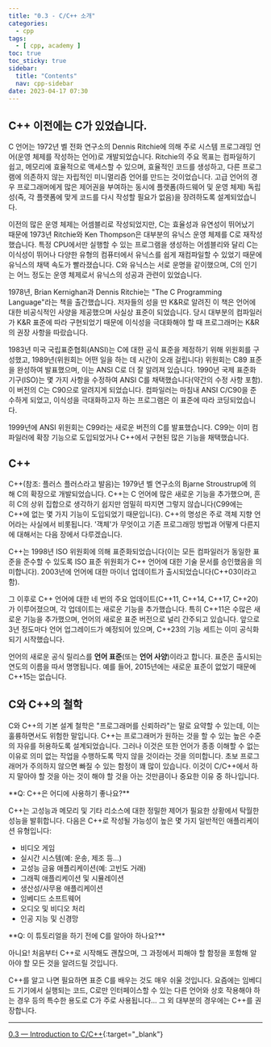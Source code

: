 ```yaml
---
title: "0.3 - C/C++ 소개"
categories:
  - cpp
tags:
  - [ cpp, academy ]
toc: true
toc_sticky: true
sidebar:
  title: "Contents"
  nav: cpp-sidebar
date: 2023-04-17 07:30
---
```


## C++ 이전에는 C가 있었습니다.

C 언어는 1972년 벨 전화 연구소의 Dennis Ritchie에 의해 주로 시스템 프로그래밍 언어(운영 체제를 작성하는 언어)로 개발되었습니다. Ritchie의 주요 목표는 컴파일하기 쉽고, 메모리에 효율적으로
액세스할 수 있으며, 효율적인 코드를 생성하고, 다른 프로그램에 의존하지 않는 자립적인 미니멀리즘 언어를 만드는 것이었습니다. 고급 언어의 경우 프로그래머에게 많은 제어권을 부여하는 동시에 플랫폼(하드웨어 및 운영
체제) 독립성(즉, 각 플랫폼에 맞게 코드를 다시 작성할 필요가 없음)을 장려하도록 설계되었습니다.

이전의 많은 운영 체제는 어셈블리로 작성되었지만, C는 효율성과 유연성이 뛰어났기 때문에 1973년 Ritchie와 Ken Thompson은 대부분의 유닉스 운영 체제를 C로 재작성했습니다. 특정 CPU에서만 실행할
수 있는 프로그램을 생성하는 어셈블리와 달리 C는 이식성이 뛰어나 다양한 유형의 컴퓨터에서 유닉스를 쉽게 재컴파일할 수 있었기 때문에 유닉스의 채택 속도가 빨라졌습니다. C와 유닉스는 서로 운명을 같이했으며, C의
인기는 어느 정도는 운영 체제로서 유닉스의 성공과 관련이 있었습니다.

1978년, Brian Kernighan과 Dennis Ritchie는 "The C Programming Language"라는 책을 출간했습니다. 저자들의 성을 딴 K&R로 알려진 이 책은 언어에 대한 비공식적인
사양을 제공했으며 사실상 표준이 되었습니다. 당시 대부분의 컴파일러가 K&R 표준에 따라 구현되었기 때문에 이식성을 극대화해야 할 때 프로그래머는 K&R의 권장 사항을 따랐습니다.

1983년 미국 국립표준협회(ANSI)는 C에 대한 공식 표준을 제정하기 위해 위원회를 구성했고, 1989년(위원회는 어떤 일을 하는 데 시간이 오래 걸립니다) 위원회는 C89 표준을 완성하여 발표했으며, 이는
ANSI C로 더 잘 알려져 있습니다. 1990년 국제 표준화 기구(ISO)는 몇 가지 사항을 수정하여 ANSI C를 채택했습니다(약간의 수정 사항 포함). 이 버전의 C는 C90으로 알려지게 되었습니다. 컴파일러는
마침내 ANSI C/C90을 준수하게 되었고, 이식성을 극대화하고자 하는 프로그램은 이 표준에 따라 코딩되었습니다.

1999년에 ANSI 위원회는 C99라는 새로운 버전의 C를 발표했습니다. C99는 이미 컴파일러에 확장 기능으로 도입되었거나 C++에서 구현된 많은 기능을 채택했습니다.

## C++

C++(참조: 플러스 플러스라고 발음)는 1979년 벨 연구소의 Bjarne Stroustrup에 의해 C의 확장으로 개발되었습니다. C++는 C 언어에 많은 새로운 기능을 추가했으며, 흔히 C의 상위 집합으로
생각하기 쉽지만 엄밀히 따지면 그렇지 않습니다(C99에는 C++에 없는 몇 가지 기능이 도입되었기 때문입니다). C++의 명성은 주로 객체 지향 언어라는 사실에서 비롯됩니다. '객체'가 무엇이고 기존 프로그래밍
방법과 어떻게 다른지에 대해서는 다음 장에서 다루겠습니다.

C++는 1998년 ISO 위원회에 의해 표준화되었습니다(이는 모든 컴파일러가 동일한 표준을 준수할 수 있도록 ISO 표준 위원회가 C++ 언어에 대한 기술 문서를 승인했음을 의미합니다). 2003년에 언어에 대한
마이너 업데이트가 출시되었습니다(C++03이라고 함).

그 이후로 C++ 언어에 대한 네 번의 주요 업데이트(C++11, C++14, C++17, C++20)가 이루어졌으며, 각 업데이트는 새로운 기능을 추가했습니다. 특히 C++11은 수많은 새로운 기능을 추가했으며,
언어의 새로운 표준 버전으로 널리 간주되고 있습니다. 앞으로 3년 정도마다 언어 업그레이드가 예정되어 있으며, C++23의 기능 세트는 이미 공식화되기 시작했습니다.

언어의 새로운 공식 릴리스를 **언어 표준**(또는 **언어 사양**)이라고 합니다. 표준은 출시되는 연도의 이름을 따서 명명됩니다. 예를 들어, 2015년에는 새로운 표준이 없었기 때문에 C++15는 없습니다.

## C와 C++의 철학

C와 C++의 기본 설계 철학은 "프로그래머를 신뢰하라"는 말로 요약할 수 있는데, 이는 훌륭하면서도 위험한 말입니다. C++는 프로그래머가 원하는 것을 할 수 있는 높은 수준의 자유를 허용하도록 설계되었습니다.
그러나 이것은 또한 언어가 종종 이해할 수 없는 이유로 의미 없는 작업을 수행하도록 막지 않을 것이라는 것을 의미합니다. 초보 프로그래머가 주의하지 않으면
빠질 수 있는 함정이 꽤 많이 있습니다. 이것이 C/C++에서 하지 말아야 할 것을 아는 것이 해야 할 것을 아는 것만큼이나 중요한 이유 중 하나입니다.

<div class="notice--info" markdown="1">
<span class="notice-title">
**Q: C++은 어디에 사용하기 좋나요?**
</span>

C++는 고성능과 메모리 및 기타 리소스에 대한 정밀한 제어가 필요한 상황에서 탁월한 성능을 발휘합니다. 다음은 C++로 작성될 가능성이 높은 몇 가지 일반적인 애플리케이션 유형입니다:

- 비디오 게임
- 실시간 시스템(예: 운송, 제조 등...)
- 고성능 금융 애플리케이션(예: 고빈도 거래)
- 그래픽 애플리케이션 및 시뮬레이션
- 생산성/사무용 애플리케이션
- 임베디드 소프트웨어
- 오디오 및 비디오 처리
- 인공 지능 및 신경망

</div>

<div class="notice--info" markdown="1">
<span class="notice-title">
**Q: 이 튜토리얼을 하기 전에 C를 알아야 하나요?**
</span>

아니요! 처음부터 C++로 시작해도 괜찮으며, 그 과정에서 피해야 할 함정을 포함해 알아야 할 모든 것을 알려드릴 것입니다.

C++를 알고 나면 필요하면 표준 C를 배우는 것도 매우 쉬울 것입니다. 요즘에는 임베디드 기기에서 실행되는 코드, 
C로만 인터페이스할 수 있는 다른 언어와 상호 작용해야 하는 경우 등의 특수한 용도로 C가 주로 사용됩니다... 그 외 대부분의 경우에는 C++를 권장합니다.
</div>

---

[0.3 — Introduction to C/C++](https://www.learncpp.com/cpp-tutorial/introduction-to-cplusplus/){:target="_blank"}

<!--

<div class="notice--info" markdown="1">
<span class="notice-title">
**TITLE**
</span>

BODY
</div>

-->
